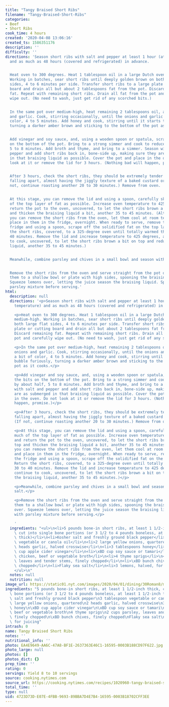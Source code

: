 ```yaml
---
title: "Tangy Braised Short Ribs"
filename: "Tangy-Braised-Short-Ribs"
categories:
- Beef
- Short Ribs
cook_time: 4 hours
created: '2020-04-08 13:06:16'
created_ts: 1586351176
description: ''
difficulty: ''
directions: 'Season short ribs with salt and pepper at least 1 hour (at room temperature)
  and as much as 48 hours (covered and refrigerated) in advance.


  Heat oven to 300 degrees. Heat 1 tablespoon oil in a large Dutch oven over medium-high.
  Working in batches, sear short ribs until deeply golden brown on both large flat
  sides, 4 to 6 minutes per side. Transfer short ribs to a large plate or cutting
  board and drain all but about 2 tablespoons fat from the pot. Discard remaining
  fat. Repeat with remaining short ribs. Drain all fat from the pot and carefully
  wipe out. (No need to wash, just get rid of any scorched bits.)


  In the same pot over medium-high, heat remaining 2 tablespoons oil, and add onions
  and garlic. Cook, stirring occasionally, until the onions and garlic get a bit of
  color, 4 to 5 minutes. Add honey and cook, stirring until it starts to bubble furiously,
  turning a darker amber brown and sticking to the bottom of the pot as it cooks.


  Add vinegar and soy sauce, and, using a wooden spoon or spatula, scrape up the bits
  on the bottom of the pot. Bring to a strong simmer and cook to reduce by about half,
  5 to 8 minutes. Add broth and thyme, and bring to a simmer. Season with salt and
  pepper and add short ribs back in, bone-side up, making sure they are as submerged
  in that braising liquid as possible. Cover the pot and place in the oven. Do not
  look at it or remove the lid for 3 hours. (Nothing bad will happen, promise.)


  After 3 hours, check the short ribs, they should be extremely tender and nearly
  falling apart, almost having the jiggly texture of a baked custard or Jell-O. (If
  not, continue roasting another 20 to 30 minutes.) Remove from oven.


  At this stage, you can remove the lid and using a spoon, carefully skim as much
  of the top layer of fat as possible. Increase oven temperature to 425 degrees, and
  return the pot to the oven, uncovered, to let the short ribs brown a bit on top
  and thicken the braising liquid a bit, another 35 to 45 minutes. (Alternatively,
  you can remove the short ribs from the oven, let them cool at room temperature and
  place in them in the fridge, overnight. When ready to serve, remove them from the
  fridge and using a spoon, scrape off the solidified fat on the top layer. Return
  the short ribs, covered, to a 325-degree oven until totally warmed through, 30 to
  40 minutes. Remove the lid and increase temperature to 425 degrees, and continue
  to cook, uncovered, to let the short ribs brown a bit on top and reduce the braising
  liquid, another 35 to 45 minutes.)


  Meanwhile, combine parsley and chives in a small bowl and season with flaky salt.


  Remove the short ribs from the oven and serve straight from the pot or transfer
  them to a shallow bowl or plate with high sides, spooning the braising liquid over.
  Squeeze lemons over, letting the juice season the braising liquid. Sprinkle with
  parsley mixture before serving.'
html:
  description: null
  directions: '<p>Season short ribs with salt and pepper at least 1 hour (at room
    temperature) and as much as 48 hours (covered and refrigerated) in advance.</p>

    <p>Heat oven to 300 degrees. Heat 1 tablespoon oil in a large Dutch oven over
    medium-high. Working in batches, sear short ribs until deeply golden brown on
    both large flat sides, 4 to 6 minutes per side. Transfer short ribs to a large
    plate or cutting board and drain all but about 2 tablespoons fat from the pot.
    Discard remaining fat. Repeat with remaining short ribs. Drain all fat from the
    pot and carefully wipe out. (No need to wash, just get rid of any scorched bits.)</p>

    <p>In the same pot over medium-high, heat remaining 2 tablespoons oil, and add
    onions and garlic. Cook, stirring occasionally, until the onions and garlic get
    a bit of color, 4 to 5 minutes. Add honey and cook, stirring until it starts to
    bubble furiously, turning a darker amber brown and sticking to the bottom of the
    pot as it cooks.</p>

    <p>Add vinegar and soy sauce, and, using a wooden spoon or spatula, scrape up
    the bits on the bottom of the pot. Bring to a strong simmer and cook to reduce
    by about half, 5 to 8 minutes. Add broth and thyme, and bring to a simmer. Season
    with salt and pepper and add short ribs back in, bone-side up, making sure they
    are as submerged in that braising liquid as possible. Cover the pot and place
    in the oven. Do not look at it or remove the lid for 3 hours. (Nothing bad will
    happen, promise.)</p>

    <p>After 3 hours, check the short ribs, they should be extremely tender and nearly
    falling apart, almost having the jiggly texture of a baked custard or Jell-O.
    (If not, continue roasting another 20 to 30 minutes.) Remove from oven.</p>

    <p>At this stage, you can remove the lid and using a spoon, carefully skim as
    much of the top layer of fat as possible. Increase oven temperature to 425 degrees,
    and return the pot to the oven, uncovered, to let the short ribs brown a bit on
    top and thicken the braising liquid a bit, another 35 to 45 minutes. (Alternatively,
    you can remove the short ribs from the oven, let them cool at room temperature
    and place in them in the fridge, overnight. When ready to serve, remove them from
    the fridge and using a spoon, scrape off the solidified fat on the top layer.
    Return the short ribs, covered, to a 325-degree oven until totally warmed through,
    30 to 40 minutes. Remove the lid and increase temperature to 425 degrees, and
    continue to cook, uncovered, to let the short ribs brown a bit on top and reduce
    the braising liquid, another 35 to 45 minutes.)</p>

    <p>Meanwhile, combine parsley and chives in a small bowl and season with flaky
    salt.</p>

    <p>Remove the short ribs from the oven and serve straight from the pot or transfer
    them to a shallow bowl or plate with high sides, spooning the braising liquid
    over. Squeeze lemons over, letting the juice season the braising liquid. Sprinkle
    with parsley mixture before serving.</p>

    '
  ingredients: "<ul>\n<li>5 pounds bone-in short ribs, at least 1 1/2-inch thick,\
    \ cut into single bone portions (or 3 1/2 to 4 pounds boneless, at least 1 1/2-inch\
    \ thick)</li>\n<li>Kosher salt and freshly ground black pepper</li>\n<li>3 tablespoon\
    \ vegetable or canola oil</li>\n<li>2 large yellow onions, quartered</li>\n<li>2\
    \ heads garlic, halved crosswise</li>\n<li>3 tablespoons honey</li>\n<li>\xBD\
    \ cup apple cider vinegar</li>\n<li>\xBD cup soy sauce or tamari</li>\n<li>4 cups\
    \ chicken, beef or vegetable broth</li>\n<li>4 thyme sprigs</li>\n<li>2 cups parsley,\
    \ leaves and tender stems, finely chopped</li>\n<li>\xBD bunch chives, finely\
    \ chopped</li>\n<li>Flaky sea salt</li>\n<li>3 lemons, halved, for juicing</li>\n\
    </ul>\n"
  notes: null
  nutrition: null
image_url: https://static01.nyt.com/images/2020/04/01/dining/30Roman8/merlin_170265405_0a959f02-2f74-41cc-aaa8-0308f3619ce9-articleLarge.jpg
ingredients: "5 pounds bone-in short ribs, at least 1 1/2-inch thick, cut into single\
  \ bone portions (or 3 1/2 to 4 pounds boneless, at least 1 1/2-inch thick)\nKosher\
  \ salt and freshly ground black pepper\n3 tablespoon vegetable or canola oil\n2\
  \ large yellow onions, quartered\n2 heads garlic, halved crosswise\n3 tablespoons\
  \ honey\n\xBD cup apple cider vinegar\n\xBD cup soy sauce or tamari\n4 cups chicken,\
  \ beef or vegetable broth\n4 thyme sprigs\n2 cups parsley, leaves and tender stems,\
  \ finely chopped\n\xBD bunch chives, finely chopped\nFlaky sea salt\n3 lemons, halved,\
  \ for juicing"
intrash: 0
name: Tangy Braised Short Ribs
notes: ''
nutritional_info: ''
photo: EA4E9649-AA6C-47A8-BF1E-2637363E46C1-16595-0003B188CD97F622.jpg
photo_large: null
photos: []
photos_dict: {}
prep_time: ''
rating: 0
servings: Yield 8 to 10 servings
source: cooking.nytimes.com
source_url: https://cooking.nytimes.com/recipes/1020960-tangy-braised-short-ribs?action=click&module=Global%20Search%20Recipe%20Card&pgType=search&rank=1
total_time: ''
type: null
uid: 4723D73D-E07E-4FBB-9693-89BBA7D4E7B4-16595-0003B18702CFF3EE
---
```

